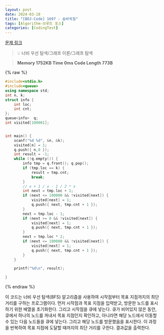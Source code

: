 ```yaml
---
layout: post
date: 2024-03-10
title: "[BOJ-Code] 1697 - 숨바꼭질"
tags: [Algorithm-브루트 포스]
categories: [CodingTest]
---
```


[문제 링크](https://www.acmicpc.net/problem/1697)


> 💡 너비 우선 탐색/그래프 이론/그래프 탐색


> **Memory   1752KB                                   Time   0ms                                Code Length   773B**



{% raw %}
```c++
#include<stdio.h>
#include<queue>
using namespace std;
int n, k;
struct info {
	int loc;
	int cnt;
};
queue<info>  q;
int visited[100001];


int main() {
	scanf("%d %d", &n, &k);
	visited[n] = 1;
	q.push({ n,0 });
	int result = -1;
	while (!q.empty()) {
		info tmp = q.front(); q.pop();
		if (tmp.loc == k) {
			result = tmp.cnt;
			break;
		}
		// x + 1 / x - 1 / 2 * x
		int next = tmp.loc + 1;
		if (next <= 100000 && !visited[next]) {
			visited[next] = 1;
			q.push({ next, tmp.cnt + 1 });
		}
		next = tmp.loc - 1;
		if (next >= 0 && !visited[next]) {
			visited[next] = 1;
			q.push({ next, tmp.cnt + 1 });
		}
		next = tmp.loc * 2;
		if (next <= 100000 && !visited[next]) {
			visited[next] = 1;
			q.push({ next, tmp.cnt + 1 });
		}
	}

	printf("%d\n", result);

}
```
{% endraw %}



이 코드는 너비 우선 탐색(BFS) 알고리즘을 사용하여 시작점부터 목표 지점까지의 최단 거리를 구하는 프로그램이다.
먼저 시작점과 목표 지점을 입력받고, 방문한 노드를 표시하기 위한 배열을 초기화한다. 그리고 시작점을 큐에 넣는다.
큐가 비어있지 않은 동안, 큐에서 하나의 노드를 꺼내서 목표 지점인지 확인하고, 아니라면 해당 노드에서 이동할 수 있는 다음 노드들을 큐에 넣는다.
그리고 해당 노드를 방문했음을 표시한다. 이 과정을 반복하여 목표 지점에 도달할 때까지의 최단 거리를 구한다. 결과값을 출력한다.

